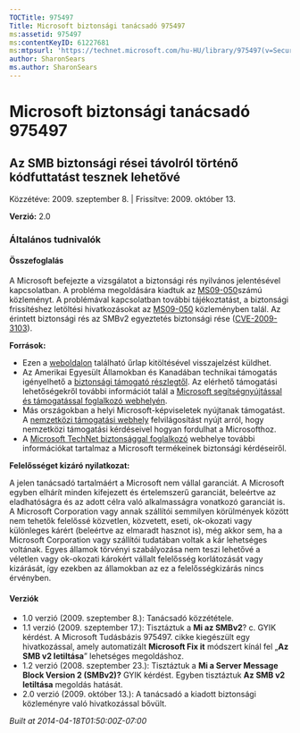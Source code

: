 ```yaml
---
TOCTitle: 975497
Title: Microsoft biztonsági tanácsadó 975497
ms:assetid: 975497
ms:contentKeyID: 61227681
ms:mtpsurl: 'https://technet.microsoft.com/hu-HU/library/975497(v=Security.10)'
author: SharonSears
ms.author: SharonSears
---
```




Microsoft biztonsági tanácsadó 975497
=====================================

Az SMB biztonsági rései távolról történő kódfuttatást tesznek lehetővé
----------------------------------------------------------------------

Közzétéve: 2009. szeptember 8. | Frissítve: 2009. október 13.

**Verzió:** 2.0

### Általános tudnivalók

#### Összefoglalás

A Microsoft befejezte a vizsgálatot a biztonsági rés nyilvános jelentésével kapcsolatban. A probléma megoldására kiadtuk az [MS09-050](http://go.microsoft.com/fwlink/?linkid=163970)számú közleményt. A problémával kapcsolatban további tájékoztatást, a biztonsági frissítéshez letöltési hivatkozásokat az [MS09-050](http://go.microsoft.com/fwlink/?linkid=163970) közleményben talál. Az érintett biztonsági rés az SMBv2 egyeztetés biztonsági rése ([CVE-2009-3103](http://www.cve.mitre.org/cgi-bin/cvename.cgi?name=cve-2009-3103)).

**Források:**

-   Ezen a [weboldalon](https://support.microsoft.com/common/survey.aspx?scid=sw;en;1257&amp;showpage=1&amp;ws=technet&amp;sd=tech) található űrlap kitöltésével visszajelzést küldhet.
-   Az Amerikai Egyesült Államokban és Kanadában technikai támogatás igényelhető a [biztonsági támogató részlegtől](http://go.microsoft.com/fwlink/?linkid=21131). Az elérhető támogatási lehetőségekről további információt talál a [Microsoft segítségnyújtással és támogatással foglalkozó webhelyén](http://support.microsoft.com/).
-   Más országokban a helyi Microsoft-képviseletek nyújtanak támogatást. A [nemzetközi támogatási webhely](http://go.microsoft.com/fwlink/?linkid=21155) felvilágosítást nyújt arról, hogy nemzetközi támogatási kérdéseivel hogyan fordulhat a Microsofthoz.
-   A [Microsoft TechNet biztonsággal foglalkozó](http://go.microsoft.com/fwlink/?linkid=21132) webhelye további információkat tartalmaz a Microsoft termékeinek biztonsági kérdéseiről.

**Felelősséget kizáró nyilatkozat:**

A jelen tanácsadó tartalmáért a Microsoft nem vállal garanciát. A Microsoft egyben elhárít minden kifejezett és értelemszerű garanciát, beleértve az eladhatóságra és az adott célra való alkalmasságra vonatkozó garanciát is. A Microsoft Corporation vagy annak szállítói semmilyen körülmények között nem tehetők felelőssé közvetlen, közvetett, eseti, ok-okozati vagy különleges kárért (beleértve az elmaradt hasznot is), még akkor sem, ha a Microsoft Corporation vagy szállítói tudatában voltak a kár lehetséges voltának. Egyes államok törvényi szabályozása nem teszi lehetővé a véletlen vagy ok-okozati károkért vállalt felelősség korlátozását vagy kizárását, így ezekben az államokban az ez a felelősségkizárás nincs érvényben.

#### Verziók

-   1.0 verzió (2009. szeptember 8.): Tanácsadó közzététele.
-   1.1 verzió (2009. szeptember 17.): Tisztáztuk a **Mi az SMBv2**? c. GYIK kérdést. A Microsoft Tudásbázis 975497. cikke kiegészült egy hivatkozással, amely automatizált **Microsoft Fix it** módszert kínál fel „**Az SMB v2 letiltása**” lehetséges megoldáshoz.
-   1.2 verzió (2008. szeptember 23.): Tisztáztuk a **Mi a Server Message Block Version 2 (SMBv2)?**   GYIK kérdést. Egyben tisztáztuk **Az SMB v2 letiltása** megoldás hatását.
-   2.0 verzió (2009. október 13.): A tanácsadó a kiadott biztonsági közleményre való hivatkozással bővült.

*Built at 2014-04-18T01:50:00Z-07:00*
